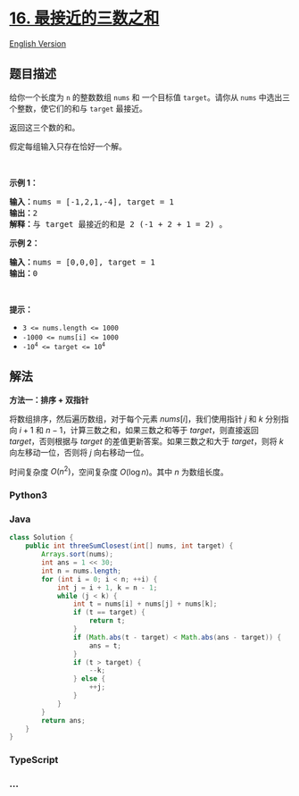 # [16. 最接近的三数之和](https://leetcode.cn/problems/3sum-closest)

[English Version](/solution/0000-0099/0016.3Sum%20Closest/README_EN.md)

## 题目描述

<!-- 这里写题目描述 -->

<p>给你一个长度为 <code>n</code> 的整数数组&nbsp;<code>nums</code><em>&nbsp;</em>和 一个目标值&nbsp;<code>target</code>。请你从 <code>nums</code><em> </em>中选出三个整数，使它们的和与&nbsp;<code>target</code>&nbsp;最接近。</p>

<p>返回这三个数的和。</p>

<p>假定每组输入只存在恰好一个解。</p>

<p>&nbsp;</p>

<p><strong>示例 1：</strong></p>

<pre>
<strong>输入：</strong>nums = [-1,2,1,-4], target = 1
<strong>输出：</strong>2
<strong>解释：</strong>与 target 最接近的和是 2 (-1 + 2 + 1 = 2) 。
</pre>

<p><strong>示例 2：</strong></p>

<pre>
<strong>输入：</strong>nums = [0,0,0], target = 1
<strong>输出：</strong>0
</pre>

<p>&nbsp;</p>

<p><strong>提示：</strong></p>

<ul>
	<li><code>3 &lt;= nums.length &lt;= 1000</code></li>
	<li><code>-1000 &lt;= nums[i] &lt;= 1000</code></li>
	<li><code>-10<sup>4</sup> &lt;= target &lt;= 10<sup>4</sup></code></li>
</ul>

## 解法

<!-- 这里可写通用的实现逻辑 -->

**方法一：排序 + 双指针**

将数组排序，然后遍历数组，对于每个元素 $nums[i]$，我们使用指针 $j$ 和 $k$ 分别指向 $i+1$ 和 $n-1$，计算三数之和，如果三数之和等于 $target$，则直接返回 $target$，否则根据与 $target$ 的差值更新答案。如果三数之和大于 $target$，则将 $k$ 向左移动一位，否则将 $j$ 向右移动一位。

时间复杂度 $O(n^2)$，空间复杂度 $O(\log n)$。其中 $n$ 为数组长度。

<!-- tabs:start -->

### **Python3**

<!-- 这里可写当前语言的特殊实现逻辑 -->



### **Java**

<!-- 这里可写当前语言的特殊实现逻辑 -->

```java
class Solution {
    public int threeSumClosest(int[] nums, int target) {
        Arrays.sort(nums);
        int ans = 1 << 30;
        int n = nums.length;
        for (int i = 0; i < n; ++i) {
            int j = i + 1, k = n - 1;
            while (j < k) {
                int t = nums[i] + nums[j] + nums[k];
                if (t == target) {
                    return t;
                }
                if (Math.abs(t - target) < Math.abs(ans - target)) {
                    ans = t;
                }
                if (t > target) {
                    --k;
                } else {
                    ++j;
                }
            }
        }
        return ans;
    }
}
```













### **TypeScript**



### **...**

```

```


